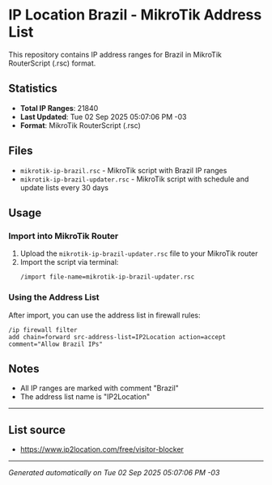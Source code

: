 # IP Location Brazil - MikroTik Address List

This repository contains IP address ranges for Brazil in MikroTik RouterScript (.rsc) format.

## Statistics

- **Total IP Ranges**: 21840
- **Last Updated**: Tue 02 Sep 2025 05:07:06 PM -03
- **Format**: MikroTik RouterScript (.rsc)

## Files

- `mikrotik-ip-brazil.rsc` - MikroTik script with Brazil IP ranges
- `mikrotik-ip-brazil-updater.rsc` - MikroTik script with schedule and update lists every 30 days

## Usage

### Import into MikroTik Router

1. Upload the `mikrotik-ip-brazil-updater.rsc` file to your MikroTik router
2. Import the script via terminal:
   ```
   /import file-name=mikrotik-ip-brazil-updater.rsc
   ```

### Using the Address List

After import, you can use the address list in firewall rules:

```
/ip firewall filter
add chain=forward src-address-list=IP2Location action=accept comment="Allow Brazil IPs"
```

## Notes

- All IP ranges are marked with comment "Brazil"
- The address list name is "IP2Location"

---

## List source
- https://www.ip2location.com/free/visitor-blocker

---

*Generated automatically on Tue 02 Sep 2025 05:07:06 PM -03*
